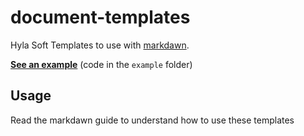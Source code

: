 # document-templates

Hyla Soft Templates to use with [markdawn](https://github.com/itajaja/markdawn/).

**[See an example](https://github.com/hylasoft-usa/document-templates/raw/master/example/out.pdf)** (code in the `example` folder)

## Usage

Read the markdawn guide to understand how to use these templates
